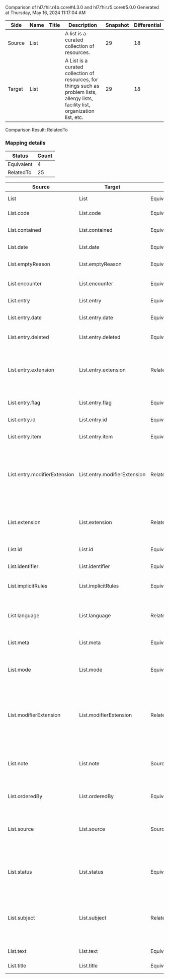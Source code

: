 Comparison of hl7.fhir.r4b.core#4.3.0 and hl7.fhir.r5.core#5.0.0
Generated at Thursday, May 16, 2024 11:17:04 AM

| Side | Name | Title | Description | Snapshot | Differential |
| --- | --- | --- | --- | --- | --- |
| Source | List |  | A list is a curated collection of resources. | 29 | 18 |
| Target | List |  | A List is a curated collection of resources, for things such as problem lists, allergy lists, facility list, organization list, etc. | 29 | 18 |


Comparison Result: RelatedTo


### Mapping details

| Status | Count |
| ------ | ----- |
Equivalent | 4 |
RelatedTo | 25 |


| Source | Target | Status | Message |
| ------ | ------ | ------ | ------- |
| List | List | Equivalent | R4B `List` maps as Equivalent to R5 `List` |
| List.code | List.code | Equivalent | R4B `List.code` maps as Equivalent to R5 `List.code` |
| List.contained | List.contained | Equivalent | R4B `List.contained` maps as Equivalent to R5 `List.contained` |
| List.date | List.date | Equivalent | R4B `List.date` maps as Equivalent to R5 `List.date` |
| List.emptyReason | List.emptyReason | Equivalent | R4B `List.emptyReason` maps as Equivalent to R5 `List.emptyReason` |
| List.encounter | List.encounter | Equivalent | R4B `List.encounter` maps as Equivalent to R5 `List.encounter` |
| List.entry | List.entry | Equivalent | R4B `List.entry` maps as Equivalent to R5 `List.entry` |
| List.entry.date | List.entry.date | Equivalent | R4B `List.entry.date` maps as Equivalent to R5 `List.entry.date` |
| List.entry.deleted | List.entry.deleted | Equivalent | R4B `List.entry.deleted` maps as Equivalent to R5 `List.entry.deleted` |
| List.entry.extension | List.entry.extension | RelatedTo | R4B `List.entry.extension` maps as RelatedTo to R5 `List.entry.extension` - extension has change due to type change: R4B `extension` `Extension` maps as RelatedTo for R5 `extension` |
| List.entry.flag | List.entry.flag | Equivalent | R4B `List.entry.flag` maps as Equivalent to R5 `List.entry.flag` |
| List.entry.id | List.entry.id | Equivalent | R4B `List.entry.id` maps as Equivalent to R5 `List.entry.id` |
| List.entry.item | List.entry.item | Equivalent | R4B `List.entry.item` maps as Equivalent to R5 `List.entry.item` |
| List.entry.modifierExtension | List.entry.modifierExtension | RelatedTo | R4B `List.entry.modifierExtension` maps as RelatedTo to R5 `List.entry.modifierExtension` - modifierExtension has change due to type change: R4B `modifierExtension` `Extension` maps as RelatedTo for R5 `modifierExtension` |
| List.extension | List.extension | RelatedTo | R4B `List.extension` maps as RelatedTo to R5 `List.extension` - extension has change due to type change: R4B `extension` `Extension` maps as RelatedTo for R5 `extension` |
| List.id | List.id | Equivalent | R4B `List.id` maps as Equivalent to R5 `List.id` |
| List.identifier | List.identifier | Equivalent | R4B `List.identifier` maps as Equivalent to R5 `List.identifier` |
| List.implicitRules | List.implicitRules | Equivalent | R4B `List.implicitRules` maps as Equivalent to R5 `List.implicitRules` |
| List.language | List.language | RelatedTo | R4B `List.language` maps as RelatedTo to R5 `List.language` - language made the binding required (from Preferred) for http://hl7.org/fhir/ValueSet/all-languages|5.0.0 |
| List.meta | List.meta | Equivalent | R4B `List.meta` maps as Equivalent to R5 `List.meta` |
| List.mode | List.mode | Equivalent | R4B `List.mode` maps as Equivalent to R5 `List.mode` - mode has compatible required binding for code type: http://hl7.org/fhir/ValueSet/list-mode|4.3.0 and http://hl7.org/fhir/ValueSet/list-mode|5.0.0 (Equivalent) |
| List.modifierExtension | List.modifierExtension | RelatedTo | R4B `List.modifierExtension` maps as RelatedTo to R5 `List.modifierExtension` - modifierExtension has change due to type change: R4B `modifierExtension` `Extension` maps as RelatedTo for R5 `modifierExtension` |
| List.note | List.note | SourceIsNarrowerThanTarget | R4B `List.note` maps as SourceIsNarrowerThanTarget to R5 `List.note` - note has change due to type change: R4B `note` `Annotation` maps as SourceIsNarrowerThanTarget for R5 `note` |
| List.orderedBy | List.orderedBy | Equivalent | R4B `List.orderedBy` maps as Equivalent to R5 `List.orderedBy` |
| List.source | List.source | SourceIsNarrowerThanTarget | R4B `List.source` maps as SourceIsNarrowerThanTarget to R5 `List.source` - source has change due to type change: R4B `source` `Reference` maps as SourceIsNarrowerThanTarget for R5 `source` |
| List.status | List.status | Equivalent | R4B `List.status` maps as Equivalent to R5 `List.status` - status has compatible required binding for code type: http://hl7.org/fhir/ValueSet/list-status|4.3.0 and http://hl7.org/fhir/ValueSet/list-status|5.0.0 (Equivalent) |
| List.subject | List.subject | RelatedTo | R4B `List.subject` maps as RelatedTo to R5 `List.subject` - subject changed from scalar to array (max cardinality from 1 to *); subject has change due to type change: R4B `subject` `Reference` maps as RelatedTo for R5 `subject` |
| List.text | List.text | Equivalent | R4B `List.text` maps as Equivalent to R5 `List.text` |
| List.title | List.title | Equivalent | R4B `List.title` maps as Equivalent to R5 `List.title` |


